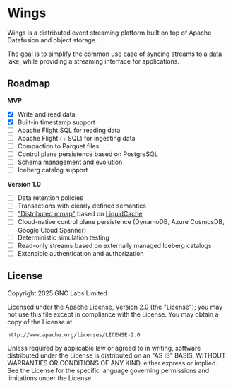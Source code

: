 # Wings

Wings is a distributed event streaming platform built on top of Apache Datafusion and object storage.

The goal is to simplify the common use case of syncing streams to a data lake, while providing a streaming interface for applications.

## Roadmap

**MVP**

 - [x] Write and read data
 - [x] Built-in timestamp support
 - [ ] Apache Flight SQL for reading data
 - [ ] Apache Flight (+ SQL) for ingesting data
 - [ ] Compaction to Parquet files
 - [ ] Control plane persistence based on PostgreSQL
 - [ ] Schema management and evolution
 - [ ] Iceberg catalog support

**Version 1.0**

 - [ ] Data retention policies
 - [ ] Transactions with clearly defined semantics
 - [ ] ["Distributed mmap"](https://www.warpstream.com/blog/minimizing-s3-api-costs-with-distributed-mmap) based on [LiquidCache](https://github.com/XiangpengHao/liquid-cache)
 - [ ] Cloud-native control plane persistence (DynamoDB, Azure CosmosDB, Google Cloud Spanner)
 - [ ] Deterministic simulation testing
 - [ ] Read-only streams based on externally managed Iceberg catalogs
 - [ ] Extensible authentication and authorization

## License

Copyright 2025 GNC Labs Limited

Licensed under the Apache License, Version 2.0 (the "License"); you may not use
this file except in compliance with the License. You may obtain a copy of the
License at

    http://www.apache.org/licenses/LICENSE-2.0

Unless required by applicable law or agreed to in writing, software distributed
under the License is distributed on an "AS IS" BASIS, WITHOUT WARRANTIES OR
CONDITIONS OF ANY KIND, either express or implied. See the License for the
specific language governing permissions and limitations under the License.
